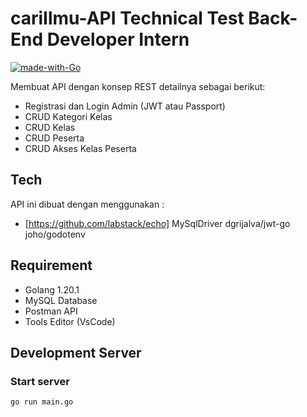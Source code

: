 # cariIlmu-API Technical Test Back-End Developer Intern

[![made-with-Go](https://img.shields.io/badge/Made%20with-Go-1f425f.svg)](https://go.dev/)

Membuat API dengan konsep REST detailnya sebagai berikut:
* Registrasi dan Login Admin (JWT atau Passport)
* CRUD Kategori Kelas
* CRUD Kelas
* CRUD Peserta
* CRUD Akses Kelas Peserta

## Tech
API ini dibuat dengan menggunakan :
- [https://github.com/labstack/echo]
MySqlDriver
dgrijalva/jwt-go
joho/godotenv

## Requirement
* Golang 1.20.1
* MySQL Database
* Postman API
* Tools Editor (VsCode)

## Development Server
### Start server
```bash
go run main.go
```
